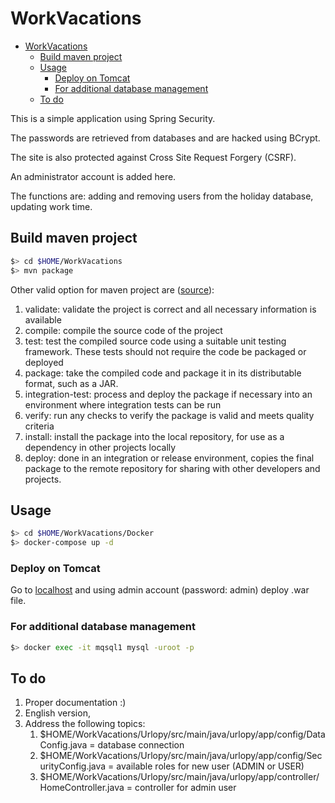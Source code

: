 # WorkVacations

- [WorkVacations](#workvacations)
  - [Build maven project](#build-maven-project)
  - [Usage](#usage)
    - [Deploy on Tomcat](#deploy-on-tomcat)
    - [For additional database management](#for-additional-database-management)
  - [To do](#to-do)

This is a simple application using Spring Security.

The passwords are retrieved from databases and are hacked using BCrypt.

The site is also protected against Cross Site Request Forgery (CSRF).

An administrator account is added here.

The functions are: adding and removing users from the holiday database, updating work time.

## Build maven project

```bash
$> cd $HOME/WorkVacations
$> mvn package
```

Other valid option for maven project are ([source](https://maven.apache.org/guides/getting-started/maven-in-five-minutes.html)):

1. validate: validate the project is correct and all necessary information is available
1. compile: compile the source code of the project
1. test: test the compiled source code using a suitable unit testing framework. These tests should not require the code be packaged or deployed
1. package: take the compiled code and package it in its distributable format, such as a JAR.
1. integration-test: process and deploy the package if necessary into an environment where integration tests can be run
1. verify: run any checks to verify the package is valid and meets quality criteria
1. install: install the package into the local repository, for use as a dependency in other projects locally
1. deploy: done in an integration or release environment, copies the final package to the remote repository for sharing with other developers and projects.

## Usage

```bash
$> cd $HOME/WorkVacations/Docker
$> docker-compose up -d 
```

### Deploy on Tomcat

Go to [localhost](http://localhost:8080/manager/html/) and using admin account (password: admin) deploy .war file.

### For additional database management

```bash
$> docker exec -it mqsql1 mysql -uroot -p
```

## To do

1. Proper documentation :)
1. English version,
1. Address the following topics:
    1. $HOME/WorkVacations/Urlopy/src/main/java/urlopy/app/config/DataConfig.java = database connection
    1. $HOME/WorkVacations/Urlopy/src/main/java/urlopy/app/config/SecurityConfig.java = available roles for new user (ADMIN or USER)
    1. $HOME/WorkVacations/Urlopy/src/main/java/urlopy/app/controller/HomeController.java = controller for admin user
